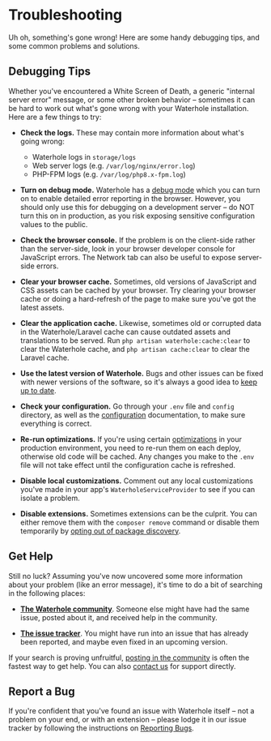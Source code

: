 # Troubleshooting

Uh oh, something's gone wrong! Here are some handy debugging tips, and some common problems and solutions.

## Debugging Tips

Whether you've encountered a White Screen of Death, a generic "internal server error" message, or some other broken behavior – sometimes it can be hard to work out what's gone wrong with your Waterhole installation. Here are a few things to try:

-   **Check the logs.** These may contain more information about what's going wrong:

    -   Waterhole logs in `storage/logs`
    -   Web server logs (e.g. `/var/log/nginx/error.log`)
    -   PHP-FPM logs (e.g. `/var/log/php8.x-fpm.log`)

-   **Turn on debug mode.** Waterhole has a [debug mode](./configuration#debug-mode) which you can turn on to enable detailed error reporting in the browser. However, you should only use this for debugging on a development server – do NOT turn this on in production, as you risk exposing sensitive configuration values to the public.

-   **Check the browser console.** If the problem is on the client-side rather than the server-side, look in your browser developer console for JavaScript errors. The Network tab can also be useful to expose server-side errors.

-   **Clear your browser cache.** Sometimes, old versions of JavaScript and CSS assets can be cached by your browser. Try clearing your browser cache or doing a hard-refresh of the page to make sure you've got the latest assets.

-   **Clear the application cache.** Likewise, sometimes old or corrupted data in the Waterhole/Laravel cache can cause outdated assets and translations to be served. Run `php artisan waterhole:cache:clear` to clear the Waterhole cache, and `php artisan cache:clear` to clear the Laravel cache.

*   **Use the latest version of Waterhole.** Bugs and other issues can be fixed with newer versions of the software, so it's always a good idea to [keep up to date](./updating.md).

-   **Check your configuration.** Go through your `.env` file and `config` directory, as well as the [configuration](./configuration.md) documentation, to make sure everything is correct.

-   **Re-run optimizations.** If you're using certain [optimizations](./deploying.md#optimization) in your production environment, you need to re-run them on each deploy, otherwise old code will be cached. Any changes you make to the `.env` file will not take effect until the configuration cache is refreshed.

-   **Disable local customizations.** Comment out any local customizations you've made in your app's `WaterholeServiceProvider` to see if you can isolate a problem.

-   **Disable extensions.** Sometimes extensions can be the culprit. You can either remove them with the `composer remove` command or disable them temporarily by [opting out of package discovery](https://laravel.com/docs/10.x/packages#opting-out-of-package-discovery).

<!--
## Common Problems
TODO
-->

## Get Help

Still no luck? Assuming you've now uncovered some more information about your problem (like an error message), it's time to do a bit of searching in the following places:

-   [**The Waterhole community**](https://waterhole.dev/forum). Someone else might have had the same issue, posted about it, and received help in the community.

-   [**The issue tracker**](https://github.com/waterholeforum/core/issues). You might have run into an issue that has already been reported, and maybe even fixed in an upcoming version.

If your search is proving unfruitful, [posting in the community](https://waterhole.dev/forum/posts/create?channel=3) is often the fastest way to get help. You can also [contact us](https://waterhole.dev/support) for support directly.

## Report a Bug

If you're confident that you've found an issue with Waterhole itself – not a problem on your end, or with an extension – please lodge it in our issue tracker by following the instructions on [Reporting Bugs](./contributing.md#bug-reports).
